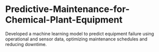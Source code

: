 # Predictive-Maintenance-for-Chemical-Plant-Equipment
Developed a machine learning model to predict equipment failure using operational and sensor data, optimizing maintenance schedules and reducing downtime.
